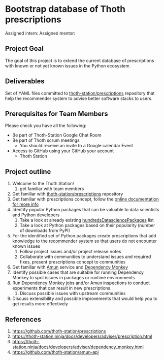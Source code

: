 # Bootstrap database of Thoth prescriptions

Assigned intern:
Assigned mentor:

## Project Goal

The goal of this project is to extend the current database of prescriptions
with known or not yet known issues in the Python ecosystem.

## Deliverables

Set of YAML files committed to
[thoth-station/prescriptions](https://github.com/thoth-station/prescriptions)
repository that help the recommender system to advise better software stacks to
users.

## Prerequisites for Team Members

Please check you have all the following:

* Be part of Thoth-Station Google Chat Room
* Be part of Thoth scrum meetings
    * You should receive an invite to a Google calendar Event
* Access to GitHub using your GitHub your account
    * Thoth Station

## Project outline
1. Welcome to the Thoth Station!
    1. get familiar with team members
2. Get familiar with [thoth-station/prescriptions](https://github.com/thoth-station/prescriptions) repository
3. Get familiar with prescriptions concept, follow the [online documentation for more info](https://thoth-station.ninja/docs/developers/adviser/prescription.html)
4. Identify popular Python packages that can be valuable to data scientists and Python developers
    1. Take a look at already existing [hundredsDatasciencePackages](https://github.com/thoth-station/init-job/blob/master/hundredsDatasciencePackages.yaml) list
    2. Take a look at Python packages based on their popularity (number of downloads from PyPI)
5. For the identified set of Python packages create prescriptions that add knowledge to the recommender system so that users do not encounter known issues
    1. Follow project issues and/or project release notes
    2. Collaborate with communities to understand issues and required fixes, present prescriptions concept to communities
6. Get familiar with [Amun](https://github.com/thoth-station/amun-api) service and [Dependency Monkey](https://thoth-station.ninja/docs/developers/adviser/dependency_monkey.html)
7. Identify possible cases that are suitable for running Dependency Monkey to spot issues in packages or runtime environments
8. Run Dependency Monkey jobs and/or Amun inspections to conduct experiments that can result in new prescriptions
    1. Discuss possible issues with upstream communities
10. Discuss extensibility and possible improvements that would help you to get results more effectively

## References

1. https://github.com/thoth-station/prescriptions
2. https://thoth-station.ninja/docs/developers/adviser/prescription.html
3. https://thoth-station.ninja/docs/developers/adviser/dependency_monkey.html
4. https://github.com/thoth-station/amun-api
